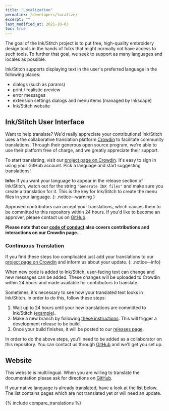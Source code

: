 ```yaml
---
title: "Localization"
permalink: /developers/localize/
excerpt: ""
last_modified_at: 2021-10-03
toc: true
---
```

The goal of the Ink/Stitch project is to put free, high-quality embroidery design tools in the hands of folks that might normally not have access to such tools.  To further that goal, we seek to support as many languages and locales as possible.

Ink/Stitch supports displaying text in the user's preferred language in the following places:
  * dialogs (such as params)
  * print / realistic preview
  * error messages
  * extension settings dialogs and menu items (managed by Inkscape)
  * Ink/Stitch website

## Ink/Stitch User Interface

Want to help translate?  We'd really appreciate your contributions!  Ink/Stitch uses a the collaborative translation platform [Crowdin](http://crowdin.com) to facilitate community translations.  Through their generous open source program, we're able to use their platform free of charge, and we greatly appreciate their support.

To start translating, visit our [project page on Crowdin](https://translate.inkstitch.org).  It's easy to sign in using your GitHub account.  Pick a language and start suggesting translations!

**Info:** If you want your language to appear in the release section of Ink/Stitch, watch out for the string `"Generate INX files"` and make sure you create a translation for it. This is the key for Ink/Stitch to create the menu files in your language.
{: .notice--warning }

Approved contributors can accept your translations, which causes them to be committed to this repository within 24 hours.  If you'd like to become an approver, please contact us on [GitHub](https://github.com/inkstitch/inkstitch/issues).

**Please note that our [code of conduct](https://github.com/inkstitch/inkstitch/blob/main/CODE_OF_CONDUCT.md) also covers contributions and interactions on our Crowdin page.**

### Continuous Translation

If you find these steps too complicated just add your translations to our [project page on Crowdin](https://crowdin.com/project/inkstitch) and inform us about your update.
{: .notice--info}

When new code is added to Ink/Stitch, user-facing text can change and new messages can be added.  These changes will be uploaded to Crowdin within 24 hours and made available for contributors to translate.

Sometimes, it's necessary to see how your translated text looks in Ink/Stitch.  In order to do this, follow these steps:

1. Wait up to 24 hours until your new translations are committed to Ink/Stitch ([example](https://github.com/inkstitch/inkstitch/commit/96c319f870f7da5370ac4f3378f2cf6de0e0ccde)).
2. Make a new branch by following [these instructions](https://help.github.com/articles/creating-and-deleting-branches-within-your-repository/). This will trigger a development release to be build.
3. Once your build finishes, it will be posted to our [releases page](https://github.com/inkstitch/inkstitch/releases).

In order to do the above steps, you'll need to be added as a collaborator on this repository.  You can contact us through [GitHub](https://github.com/inkstitch/inkstitch/issues) and we'll get you set up.

## Website

This website is multilingual. When you are willing to translate the documentation please ask for directions on [GitHub](https://github.com/inkstitch/inkstitch/issues).

If your native language is already translated, have a look at the list below. The list contains pages which are not translated yet or will need an update.

{% include compare_translations %}

